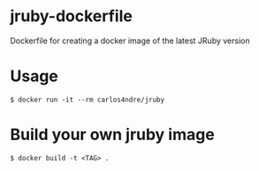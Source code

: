# jruby-dockerfile
Dockerfile for creating a docker image of the latest JRuby version

# Usage
```
$ docker run -it --rm carlos4ndre/jruby
```

# Build your own jruby image
```
$ docker build -t <TAG> .
```
